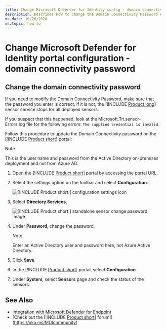```yaml
---
title: Change Microsoft Defender for Identity config - domain connectivity password
description: Describes how to change the Domain Connectivity Password on the Microsoft Defender for Identity standalone sensor.
ms.date: 10/26/2020
ms.topic: how-to
---
```


# Change Microsoft Defender for Identity portal configuration - domain connectivity password

## Change the domain connectivity password

If you need to modify the Domain Connectivity Password, make sure that the password you enter is correct. If it is not, the [!INCLUDE [Product long](includes/product-long.md)] sensor service stops for all deployed sensors.

If you suspect that this happened, look at the Microsoft.Tri.sensor-Errors.log file for the following errors: `The supplied credential is invalid.`

Follow this procedure to update the Domain Connectivity password on the [!INCLUDE [Product short](includes/product-short.md)] portal:

> [!NOTE]
> This is the user name and password from the Active Directory on-premises deployment and not from Azure AD.

1. Open the [!INCLUDE [Product short](includes/product-short.md)] portal by accessing the portal URL.

1. Select the settings option on the toolbar and select **Configuration**.

    ![[!INCLUDE [Product short.](includes/product-short.md)] configuration settings icon](media/config-menu.png)

1. Select **Directory Services**.

    ![[!INCLUDE [Product short.](includes/product-short.md)] standalone sensor change password image](media/directory-services.png)

1. Under **Password**, change the password.

    > [!NOTE]
    > Enter an Active Directory user and password here, not Azure Active Directory.

1. Click **Save**.

1. In the [!INCLUDE [Product short](includes/product-short.md)] portal, select **Configuration**.
1. Under **System**, select **Sensors** page and check the status of the sensors.

## See Also

- [Integration with Microsoft Defender for Endpoint](integrate-mde.md)
- [Check out the [!INCLUDE [Product short](includes/product-short.md)] forum!](<https://aka.ms/MDIcommunity>)
